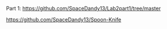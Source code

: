 Part 1:
https://github.com/SpaceDandy13/Lab2part1/tree/master


https://github.com/SpaceDandy13/Spoon-Knife

